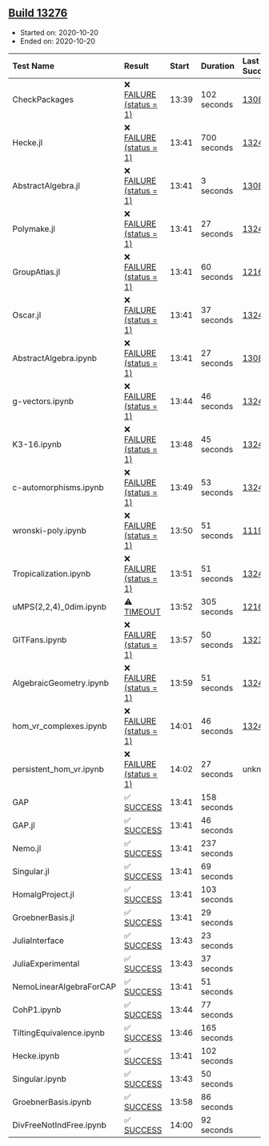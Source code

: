 ## [Build 13276](https://oscarci.mathematik.uni-kl.de/job/oscar/13276/)

* Started on: 2020-10-20
* Ended on: 2020-10-20

| Test Name    | Result | Start | Duration | Last Success | First Failure |
|:-------------|:-------|:------|:---------|:-------------|:--------------|
| CheckPackages | ❌ [FAILURE (status = 1)](https://oscarci.mathematik.uni-kl.de/job/oscar/13276/artifact/logs/build-13276/CheckPackages.log) | 13:39 | 102 seconds | [13085](https://oscarci.mathematik.uni-kl.de/job/oscar/13085/) | [13086](https://oscarci.mathematik.uni-kl.de/job/oscar/13086/) |
| Hecke.jl | ❌ [FAILURE (status = 1)](https://oscarci.mathematik.uni-kl.de/job/oscar/13276/artifact/logs/build-13276/Hecke.jl.log) | 13:41 | 700 seconds | [13246](https://oscarci.mathematik.uni-kl.de/job/oscar/13246/) | [13247](https://oscarci.mathematik.uni-kl.de/job/oscar/13247/) |
| AbstractAlgebra.jl | ❌ [FAILURE (status = 1)](https://oscarci.mathematik.uni-kl.de/job/oscar/13276/artifact/logs/build-13276/AbstractAlgebra.jl.log) | 13:41 | 3 seconds | [13085](https://oscarci.mathematik.uni-kl.de/job/oscar/13085/) | [13086](https://oscarci.mathematik.uni-kl.de/job/oscar/13086/) |
| Polymake.jl | ❌ [FAILURE (status = 1)](https://oscarci.mathematik.uni-kl.de/job/oscar/13276/artifact/logs/build-13276/Polymake.jl.log) | 13:41 | 27 seconds | [13247](https://oscarci.mathematik.uni-kl.de/job/oscar/13247/) | [13248](https://oscarci.mathematik.uni-kl.de/job/oscar/13248/) |
| GroupAtlas.jl | ❌ [FAILURE (status = 1)](https://oscarci.mathematik.uni-kl.de/job/oscar/13276/artifact/logs/build-13276/GroupAtlas.jl.log) | 13:41 | 60 seconds | [12167](https://oscarci.mathematik.uni-kl.de/job/oscar/12167/) | [12168](https://oscarci.mathematik.uni-kl.de/job/oscar/12168/) |
| Oscar.jl | ❌ [FAILURE (status = 1)](https://oscarci.mathematik.uni-kl.de/job/oscar/13276/artifact/logs/build-13276/Oscar.jl.log) | 13:41 | 37 seconds | [13247](https://oscarci.mathematik.uni-kl.de/job/oscar/13247/) | [13248](https://oscarci.mathematik.uni-kl.de/job/oscar/13248/) |
| AbstractAlgebra.ipynb | ❌ [FAILURE (status = 1)](https://oscarci.mathematik.uni-kl.de/job/oscar/13276/artifact/logs/build-13276/AbstractAlgebra.ipynb.log) | 13:41 | 27 seconds | [13085](https://oscarci.mathematik.uni-kl.de/job/oscar/13085/) | [13086](https://oscarci.mathematik.uni-kl.de/job/oscar/13086/) |
| g-vectors.ipynb | ❌ [FAILURE (status = 1)](https://oscarci.mathematik.uni-kl.de/job/oscar/13276/artifact/logs/build-13276/g-vectors.ipynb.log) | 13:44 | 46 seconds | [13247](https://oscarci.mathematik.uni-kl.de/job/oscar/13247/) | [13248](https://oscarci.mathematik.uni-kl.de/job/oscar/13248/) |
| K3-16.ipynb | ❌ [FAILURE (status = 1)](https://oscarci.mathematik.uni-kl.de/job/oscar/13276/artifact/logs/build-13276/K3-16.ipynb.log) | 13:48 | 45 seconds | [13247](https://oscarci.mathematik.uni-kl.de/job/oscar/13247/) | [13248](https://oscarci.mathematik.uni-kl.de/job/oscar/13248/) |
| c-automorphisms.ipynb | ❌ [FAILURE (status = 1)](https://oscarci.mathematik.uni-kl.de/job/oscar/13276/artifact/logs/build-13276/c-automorphisms.ipynb.log) | 13:49 | 53 seconds | [13247](https://oscarci.mathematik.uni-kl.de/job/oscar/13247/) | [13248](https://oscarci.mathematik.uni-kl.de/job/oscar/13248/) |
| wronski-poly.ipynb | ❌ [FAILURE (status = 1)](https://oscarci.mathematik.uni-kl.de/job/oscar/13276/artifact/logs/build-13276/wronski-poly.ipynb.log) | 13:50 | 51 seconds | [11192](https://oscarci.mathematik.uni-kl.de/job/oscar/11192/) | [11193](https://oscarci.mathematik.uni-kl.de/job/oscar/11193/) |
| Tropicalization.ipynb | ❌ [FAILURE (status = 1)](https://oscarci.mathematik.uni-kl.de/job/oscar/13276/artifact/logs/build-13276/Tropicalization.ipynb.log) | 13:51 | 51 seconds | [13247](https://oscarci.mathematik.uni-kl.de/job/oscar/13247/) | [13248](https://oscarci.mathematik.uni-kl.de/job/oscar/13248/) |
| uMPS(2,2,4)_0dim.ipynb | ⚠ [TIMEOUT](https://oscarci.mathematik.uni-kl.de/job/oscar/13276/artifact/logs/build-13276/uMPS-2-2-4-_0dim.ipynb.log) | 13:52 | 305 seconds | [12167](https://oscarci.mathematik.uni-kl.de/job/oscar/12167/) | [12168](https://oscarci.mathematik.uni-kl.de/job/oscar/12168/) |
| GITFans.ipynb | ❌ [FAILURE (status = 1)](https://oscarci.mathematik.uni-kl.de/job/oscar/13276/artifact/logs/build-13276/GITFans.ipynb.log) | 13:57 | 50 seconds | [13234](https://oscarci.mathematik.uni-kl.de/job/oscar/13234/) | [13235](https://oscarci.mathematik.uni-kl.de/job/oscar/13235/) |
| AlgebraicGeometry.ipynb | ❌ [FAILURE (status = 1)](https://oscarci.mathematik.uni-kl.de/job/oscar/13276/artifact/logs/build-13276/AlgebraicGeometry.ipynb.log) | 13:59 | 51 seconds | [13247](https://oscarci.mathematik.uni-kl.de/job/oscar/13247/) | [13248](https://oscarci.mathematik.uni-kl.de/job/oscar/13248/) |
| hom_vr_complexes.ipynb | ❌ [FAILURE (status = 1)](https://oscarci.mathematik.uni-kl.de/job/oscar/13276/artifact/logs/build-13276/hom_vr_complexes.ipynb.log) | 14:01 | 46 seconds | [13247](https://oscarci.mathematik.uni-kl.de/job/oscar/13247/) | [13248](https://oscarci.mathematik.uni-kl.de/job/oscar/13248/) |
| persistent_hom_vr.ipynb | ❌ [FAILURE (status = 1)](https://oscarci.mathematik.uni-kl.de/job/oscar/13276/artifact/logs/build-13276/persistent_hom_vr.ipynb.log) | 14:02 | 27 seconds | unknown | unknown |
| GAP | ✅ [SUCCESS](https://oscarci.mathematik.uni-kl.de/job/oscar/13276/artifact/logs/build-13276/GAP.log) | 13:41 | 158 seconds |  |  |
| GAP.jl | ✅ [SUCCESS](https://oscarci.mathematik.uni-kl.de/job/oscar/13276/artifact/logs/build-13276/GAP.jl.log) | 13:41 | 46 seconds |  |  |
| Nemo.jl | ✅ [SUCCESS](https://oscarci.mathematik.uni-kl.de/job/oscar/13276/artifact/logs/build-13276/Nemo.jl.log) | 13:41 | 237 seconds |  |  |
| Singular.jl | ✅ [SUCCESS](https://oscarci.mathematik.uni-kl.de/job/oscar/13276/artifact/logs/build-13276/Singular.jl.log) | 13:41 | 69 seconds |  |  |
| HomalgProject.jl | ✅ [SUCCESS](https://oscarci.mathematik.uni-kl.de/job/oscar/13276/artifact/logs/build-13276/HomalgProject.jl.log) | 13:41 | 103 seconds |  |  |
| GroebnerBasis.jl | ✅ [SUCCESS](https://oscarci.mathematik.uni-kl.de/job/oscar/13276/artifact/logs/build-13276/GroebnerBasis.jl.log) | 13:41 | 29 seconds |  |  |
| JuliaInterface | ✅ [SUCCESS](https://oscarci.mathematik.uni-kl.de/job/oscar/13276/artifact/logs/build-13276/JuliaInterface.log) | 13:43 | 23 seconds |  |  |
| JuliaExperimental | ✅ [SUCCESS](https://oscarci.mathematik.uni-kl.de/job/oscar/13276/artifact/logs/build-13276/JuliaExperimental.log) | 13:43 | 37 seconds |  |  |
| NemoLinearAlgebraForCAP | ✅ [SUCCESS](https://oscarci.mathematik.uni-kl.de/job/oscar/13276/artifact/logs/build-13276/NemoLinearAlgebraForCAP.log) | 13:41 | 51 seconds |  |  |
| CohP1.ipynb | ✅ [SUCCESS](https://oscarci.mathematik.uni-kl.de/job/oscar/13276/artifact/logs/build-13276/CohP1.ipynb.log) | 13:44 | 77 seconds |  |  |
| TiltingEquivalence.ipynb | ✅ [SUCCESS](https://oscarci.mathematik.uni-kl.de/job/oscar/13276/artifact/logs/build-13276/TiltingEquivalence.ipynb.log) | 13:46 | 165 seconds |  |  |
| Hecke.ipynb | ✅ [SUCCESS](https://oscarci.mathematik.uni-kl.de/job/oscar/13276/artifact/logs/build-13276/Hecke.ipynb.log) | 13:41 | 102 seconds |  |  |
| Singular.ipynb | ✅ [SUCCESS](https://oscarci.mathematik.uni-kl.de/job/oscar/13276/artifact/logs/build-13276/Singular.ipynb.log) | 13:43 | 50 seconds |  |  |
| GroebnerBasis.ipynb | ✅ [SUCCESS](https://oscarci.mathematik.uni-kl.de/job/oscar/13276/artifact/logs/build-13276/GroebnerBasis.ipynb.log) | 13:58 | 86 seconds |  |  |
| DivFreeNotIndFree.ipynb | ✅ [SUCCESS](https://oscarci.mathematik.uni-kl.de/job/oscar/13276/artifact/logs/build-13276/DivFreeNotIndFree.ipynb.log) | 14:00 | 92 seconds |  |  |
